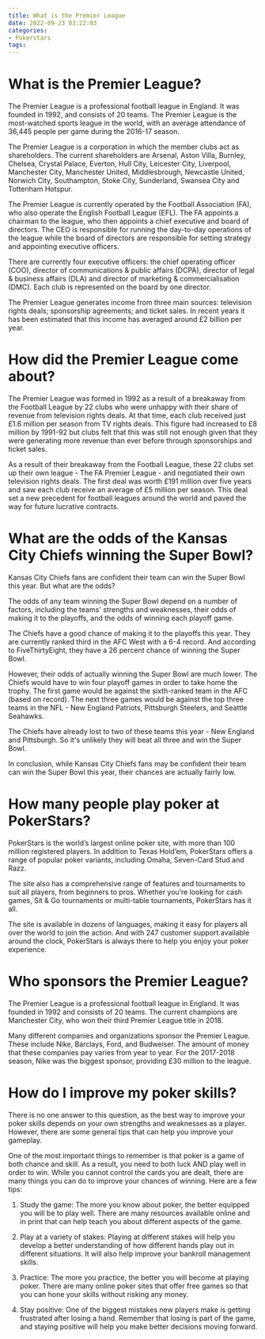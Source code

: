 ```yaml
---
title: What is the Premier League
date: 2022-09-23 03:22:03
categories:
- Pokerstars
tags:
---
```



#  What is the Premier League?

The Premier League is a professional football league in England. It was founded in 1992, and consists of 20 teams. The Premier League is the most-watched sports league in the world, with an average attendance of 36,445 people per game during the 2016-17 season.

The Premier League is a corporation in which the member clubs act as shareholders. The current shareholders are Arsenal, Aston Villa, Burnley, Chelsea, Crystal Palace, Everton, Hull City, Leicester City, Liverpool, Manchester City, Manchester United, Middlesbrough, Newcastle United, Norwich City, Southampton, Stoke City, Sunderland, Swansea City and Tottenham Hotspur.

The Premier League is currently operated by the Football Association (FA), who also operate the English Football League (EFL). The FA appoints a chairman to the league, who then appoints a chief executive and board of directors. The CEO is responsible for running the day-to-day operations of the league while the board of directors are responsible for setting strategy and appointing executive officers.

There are currently four executive officers: the chief operating officer (COO), director of communications & public affairs (DCPA), director of legal & business affairs (DLA) and director of marketing & commercialisation (DMC). Each club is represented on the board by one director.

The Premier League generates income from three main sources: television rights deals; sponsorship agreements; and ticket sales. In recent years it has been estimated that this income has averaged around £2 billion per year.

# How did the Premier League come about?

The Premier League was formed in 1992 as a result of a breakaway from the Football League by 22 clubs who were unhappy with their share of revenue from television rights deals. At that time, each club received just £1.6 million per season from TV rights deals. This figure had increased to £8 million by 1991-92 but clubs felt that this was still not enough given that they were generating more revenue than ever before through sponsorships and ticket sales.

As a result of their breakaway from the Football League, these 22 clubs set up their own league - The FA Premier League - and negotiated their own television rights deals. The first deal was worth £191 million over five years and saw each club receive an average of £5 million per season. This deal set a new precedent for football leagues around the world and paved the way for future lucrative contracts.

#  What are the odds of the Kansas City Chiefs winning the Super Bowl?

Kansas City Chiefs fans are confident their team can win the Super Bowl this year. But what are the odds?

The odds of any team winning the Super Bowl depend on a number of factors, including the teams' strengths and weaknesses, their odds of making it to the playoffs, and the odds of winning each playoff game.

The Chiefs have a good chance of making it to the playoffs this year. They are currently ranked third in the AFC West with a 6-4 record. And according to FiveThirtyEight, they have a 26 percent chance of winning the Super Bowl.

However, their odds of actually winning the Super Bowl are much lower. The Chiefs would have to win four playoff games in order to take home the trophy. The first game would be against the sixth-ranked team in the AFC (based on record). The next three games would be against the top three teams in the NFL - New England Patriots, Pittsburgh Steelers, and Seattle Seahawks.

The Chiefs have already lost to two of these teams this year - New England and Pittsburgh. So it's unlikely they will beat all three and win the Super Bowl.

In conclusion, while Kansas City Chiefs fans may be confident their team can win the Super Bowl this year, their chances are actually fairly low.

#  How many people play poker at PokerStars?

PokerStars is the world’s largest online poker site, with more than 100 million registered players. In addition to Texas Hold’em, PokerStars offers a range of popular poker variants, including Omaha, Seven-Card Stud and Razz.

The site also has a comprehensive range of features and tournaments to suit all players, from beginners to pros. Whether you’re looking for cash games, Sit & Go tournaments or multi-table tournaments, PokerStars has it all.

The site is available in dozens of languages, making it easy for players all over the world to join the action. And with 247 customer support available around the clock, PokerStars is always there to help you enjoy your poker experience.

#  Who sponsors the Premier League?

The Premier League is a professional football league in England. It was founded in 1992 and consists of 20 teams. The current champions are Manchester City, who won their third Premier League title in 2018.

Many different companies and organizations sponsor the Premier League. These include Nike, Barclays, Ford, and Budweiser. The amount of money that these companies pay varies from year to year. For the 2017-2018 season, Nike was the biggest sponsor, providing £30 million to the league.

#  How do I improve my poker skills?

There is no one answer to this question, as the best way to improve your poker skills depends on your own strengths and weaknesses as a player. However, there are some general tips that can help you improve your gameplay.

One of the most important things to remember is that poker is a game of both chance and skill. As a result, you need to both luck AND play well in order to win. While you cannot control the cards you are dealt, there are many things you can do to improve your chances of winning. Here are a few tips:

1. Study the game: The more you know about poker, the better equipped you will be to play well. There are many resources available online and in print that can help teach you about different aspects of the game.

2. Play at a variety of stakes: Playing at different stakes will help you develop a better understanding of how different hands play out in different situations. It will also help improve your bankroll management skills.

3. Practice: The more you practice, the better you will become at playing poker. There are many online poker sites that offer free games so that you can hone your skills without risking any money.

4. Stay positive: One of the biggest mistakes new players make is getting frustrated after losing a hand. Remember that losing is part of the game, and staying positive will help you make better decisions moving forward.